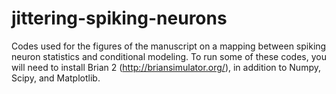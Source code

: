 # jittering-spiking-neurons
Codes used for the figures of the manuscript on a mapping between spiking neuron statistics and conditional modeling. To run some of these codes, you will need to install Brian 2 (http://briansimulator.org/), in addition to Numpy, Scipy, and Matplotlib.
